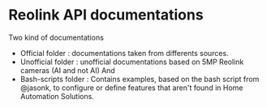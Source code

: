 # Reolink API documentations

Two kind of documentations
 * Official folder : documentations taken from differents sources.
 * Unofficial folder : unofficial documentations based on 5MP Reolink cameras (AI and not AI)
And 
 * Bash-scripts folder : Contains examples, based on the bash script from @jasonk, to configure or define features that aren't found in Home Automation Solutions.
